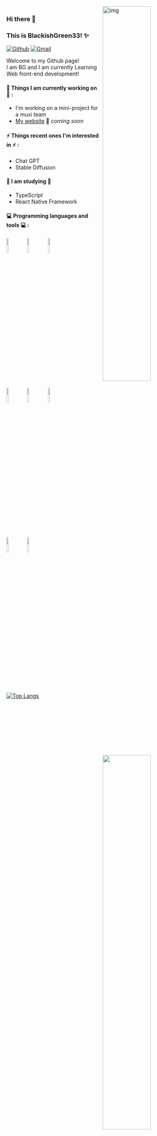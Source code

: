 <img align="right" alt="img" src="https://upload.cc/i1/2023/03/08/ZJ0lpa.jpg" width="50%" height="auto" />

### Hi there 👋 
### This is BlackishGreen33! ✨ 

[![Github](https://img.shields.io/badge/-Github-000?style=flat&logo=Github&logoColor=white)](https://github.com/BlackishGreen33)
[![Gmail](https://img.shields.io/badge/-Gmail-c14438?style=flat&logo=Gmail&logoColor=white)](s5460703@gmail.com)  

Welcome to my Github page!  
I am BG and I am currently Learning Web front-end development!  
 
 
#### 🌱 Things I am currently working on 🌱 : 
- I'm working on a mini-project for a muxi team 
- [My website](https://github.com/BlackishGreen33) 🚀 *coming soon*

#### ⚡ Things recent ones I'm interested in ⚡ : 
- Chat GPT
- Stable Diffusion  

#### 🌻 I am studying 🌻
- TypeScript
- React Native Framework  

#### :computer: Programming languages and tools :computer: : 
<p>
<img width="50%" align="right" src="https://github-readme-stats.vercel.app/api?username=BlackishGreen33&show_icons=true&hide_border=true&theme=merko" />
<code><img width="10%" src="https://www.vectorlogo.zone/logos/w3_html5/w3_html5-ar21.svg"></code>
<code><img width="10%" src="https://www.vectorlogo.zone/logos/w3_css/w3_css-ar21.svg"></code>
<code><img width="10%" src="https://www.vectorlogo.zone/logos/javascript/javascript-ar21.svg"></code>
<br />
<code><img width="10%" src="https://www.vectorlogo.zone/logos/reactjs/reactjs-ar21.svg"></code>
<code><img width="10%" src="https://www.vectorlogo.zone/logos/python/python-ar21.svg"></code>
<code><img width="10%" src="https://www.vectorlogo.zone/logos/arduino/arduino-ar21.svg"></code>
<br />
<code><img width="10%" src="https://www.vectorlogo.zone/logos/visualstudio_code/visualstudio_code-ar21.svg"></code>
<code><img width="10%" src="https://www.vectorlogo.zone/logos/git-scm/git-scm-ar21.svg"></code>
</p>

[![Top Langs](https://github-readme-stats.vercel.app/api/top-langs/?username=BlackishGreen33&layout=compact&theme=merko)](https://github.com/anuraghazra/github-readme-stats)
